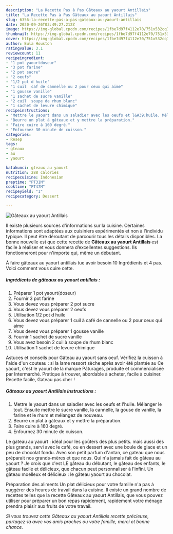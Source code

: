 ```yaml
---
description: "La Recette Pas à Pas Gâteaux au yaourt Antillais"
title: "La Recette Pas à Pas Gâteaux au yaourt Antillais"
slug: 6356-la-recette-pas-a-pas-gateaux-au-yaourt-antillais
date: 2020-09-26T03:49:27.212Z
image: https://img-global.cpcdn.com/recipes/1fbe7d97f4112e70/751x532cq70/gateaux-au-yaourt-antillais-photo-principale-de-la-recette.jpg
thumbnail: https://img-global.cpcdn.com/recipes/1fbe7d97f4112e70/751x532cq70/gateaux-au-yaourt-antillais-photo-principale-de-la-recette.jpg
cover: https://img-global.cpcdn.com/recipes/1fbe7d97f4112e70/751x532cq70/gateaux-au-yaourt-antillais-photo-principale-de-la-recette.jpg
author: Eula Houston
ratingvalue: 3.1
reviewcount: 11
recipeingredient:
- "1 pot yaourtdoseur"
- "3 pot farine"
- "2 pot sucre"
- "2 oeufs"
- "1/2 pot d huile"
- "1 cuil  caf de cannelle ou 2 pour ceux qui aime"
- "1 gousse vanille"
- "1 sachet de sucre vanille"
- "2 cuil  soupe de rhum blanc"
- "1 sachet de levure chimique"
recipeinstructions:
- "Mettre le yaourt dans un saladier avec les oeufs et l&#39;huile. Mélanger le tout. Ensuite mettre le sucre vanille, la cannelle, la gouse de vanille, la farine et le rhum et mélangez de nouveau."
- "Beurre un plat à gâteaux et y mettre la préparation."
- "Faire cuire à 160 degré."
- "Enfournez 30 minute de cuisson."
categories:
- Resep
tags:
- gteaux
- au
- yaourt

katakunci: gteaux au yaourt 
nutrition: 288 calories
recipecuisine: Indonesian
preptime: "PT31M"
cooktime: "PT47M"
recipeyield: "1"
recipecategory: Dessert

---
```



![Gâteaux au yaourt Antillais](https://img-global.cpcdn.com/recipes/1fbe7d97f4112e70/751x532cq70/gateaux-au-yaourt-antillais-photo-principale-de-la-recette.jpg)

Il existe plusieurs sources d'informations sur la cuisine. Certaines informations sont adaptées aux cuisiniers expérimentés et non à l'individu typique. Il peut être déroutant de parcourir tous les détails disponibles. La bonne nouvelle est que cette recette de <strong> Gâteaux au yaourt Antillais </strong> est facile à réaliser et vous donnera d’excellentes suggestions. Ils fonctionneront pour n'importe qui, même un débutant.

<!--inarticleads1-->

À faire gâteaux au yaourt antillais tue avoir besoin 10 Ingrédients et 4 pas. Voici comment vous cuire cette.

##### Ingrédients de gâteaux au yaourt antillais :

1. Préparer 1 pot yaourt(doseur)
1. Fournir 3 pot farine
1. Vous devez vous préparer 2 pot sucre
1. Vous devez vous préparer 2 oeufs
1. Utilisation 1/2 pot d huile
1. Vous devez vous préparer 1 cuil à café de cannelle ou 2 pour ceux qui aime
1. Vous devez vous préparer 1 gousse vanille
1. Fournir 1 sachet de sucre vanille
1. Vous avez besoin 2 cuil à soupe de rhum blanc
1. Utilisation 1 sachet de levure chimique


Astuces et conseils pour Gâteau au yaourt sans oeuf. Vérifiez la cuisson à l&#39;aide d&#39;un couteau : si la lame ressort sèche après avoir été plantée au Ce yaourt, c&#39;est le yaourt de la marque Pâturages, produite et commercialisée par Intermarché. Pratique à trouver, abordable à acheter, facile à cuisiner. Recette facile, Gateau pas cher ! 

<!--inarticleads2-->

##### Gâteaux au yaourt Antillais instructions :

1. Mettre le yaourt dans un saladier avec les oeufs et l&#39;huile. Mélanger le tout. Ensuite mettre le sucre vanille, la cannelle, la gouse de vanille, la farine et le rhum et mélangez de nouveau.
1. Beurre un plat à gâteaux et y mettre la préparation.
1. Faire cuire à 160 degré.
1. Enfournez 30 minute de cuisson.


Le gateau au yaourt : idéal pour les goûters des plus petits. mais aussi des plus grands, servi avec le café, ou en dessert avec une boule de glace et un peu de chocolat fondu. Avec son petit parfum d&#39;antan, ce gateau que nous préparait nos grands-mères et que nous. Qui n&#39;a jamais fait de gâteau au yaourt ? Je crois que c&#39;est LE gâteau du débutant, le gâteau des enfants, le gâteau facile et délicieux, que chacun peut personnaliser à l&#39;infini. Un gâteau moelleux et délicieux : le gâteau yaourt au chocolat. 

<!--inarticleads1-->

<p>
Préparation des aliments Un plat délicieux pour votre famille n'a pas à suggérer des heures de travail dans la cuisine. Il existe un grand nombre de recettes telles que la recette Gâteaux au yaourt Antillais, que vous pouvez utiliser pour préparer un bon repas rapidement, rapidement votre ménage prendra plaisir aux fruits de votre travail.
</p>

<p>
<i>Si vous trouvez cette Gâteaux au yaourt Antillais recette précieuse, partagez-la avec vos amis proches ou votre famille, merci et bonne chance.</i>
</p>
